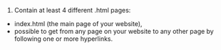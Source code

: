 
1. Contain at least 4 different .html pages: 
- index.html (the main page of your website),
- possible to get from any page on your website to any other page by following one or more hyperlinks.

